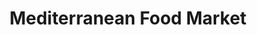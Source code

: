 ---
title: "Mediterranean Food Market"
url: /knoxville/mediterranean-food-market/
shop: supermarket
---